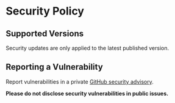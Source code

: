 # Security Policy

## Supported Versions

Security updates are only applied to the latest published version.

## Reporting a Vulnerability

Report vulnerabilities in a private
[GitHub security advisory](https://github.com/dominikfryc/diffix-test/security/advisories/new).

**Please do not disclose security vulnerabilities in public issues.**
